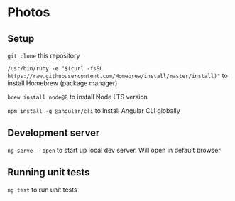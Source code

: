 # Photos

## Setup
`git clone` this repository

`/usr/bin/ruby -e "$(curl -fsSL https://raw.githubusercontent.com/Homebrew/install/master/install)"` to install Homebrew (package manager)

`brew install node@8` to install Node LTS version

`npm install -g @angular/cli` to install Angular CLI globally


## Development server

`ng serve --open` to start up local dev server. Will open in default browser

## Running unit tests

`ng test` to run unit tests
